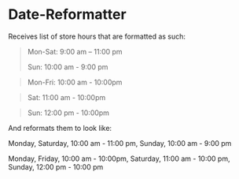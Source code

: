 # Date-Reformatter

Receives list of store hours that are formatted as such:

>Mon-Sat: 9:00 am – 11:00 pm
>
>Sun: 10:00 am - 9:00 pm

>Mon-Fri: 10:00 am - 10:00pm

>Sat: 11:00 am - 10:00pm

>Sun: 12:00 pm - 10:00pm
  
And reformats them to look like:

  Monday, Saturday, 10:00 am - 11:00 pm, Sunday, 10:00 am - 9:00 pm
  
  Monday, Friday, 10:00 am - 10:00pm, Saturday, 11:00 am - 10:00 pm, Sunday, 12:00 pm - 10:00 pm
